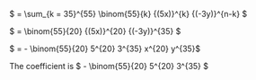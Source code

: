 $ = \sum\_{k = 35}^{55} \binom{55}{k} {(5x)}^{k} {(-3y)}^{n-k} $

$ = \binom{55}{20} {(5x)}^{20} {(-3y)}^{35} $

$ = - \binom{55}{20} 5^{20} 3^{35} x^{20} y^{35}$

The coefficient is $ - \binom{55}{20} 5^{20} 3^{35} $
